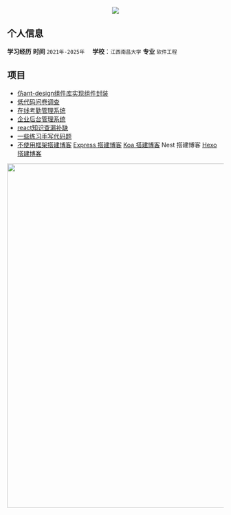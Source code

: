 <p align="center">
<img src="https://capsule-render.vercel.app/api?type=waving&color=timeGradient&height=300&&section=header&text=Hi%20There!&fontSize=90&fontAlign=50&fontAlignY=30&desc=I%20am%20Lucky%202000!&descAlign=50&descSize=30&descAlignY=60&animation=twinkling" />
</p>

## 个人信息
**学习经历**
 **时间** `2021年-2025年  `                                               **学校**：`江西南昌大学`                                                           **专业** `软件工程`
## 
## 项目
- [仿ant-design组件库实现组件封装](https://github.com/leilei405/thunderkit-design)
- [低代码问卷调查](https://github.com/leilei405/questionnaireInvestigation)
- [在线考勤管理系统](https://github.com/leilei405/sign-Online-Management)
- [企业后台管理系统](https://github.com/leilei405/react-ts)
- [react知识查漏补缺](https://github.com/leilei405/learn-react)
- [一些练习手写代码题](https://github.com/leilei405/written-test-questions)
- [不使用框架搭建博客](https://github.com/leilei405/BlogLeiLei)    [Express 搭建博客](https://github.com/leilei405/blog-express)  [Koa 搭建博客](https://github.com/leilei405/koa-blog)   Nest 搭建博客   [Hexo 搭建博客](https://github.com/leilei405/leilei405.github.io)

<img width="800" src="https://github-readme-activity-graph.vercel.app/graph?username=leilei405&theme=github-compact&hide_border=true&area=true" />
